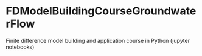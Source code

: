 # FDModelBuildingCourseGroundwaterFlow
Finite difference model building and application course in Python (jupyter notebooks)
